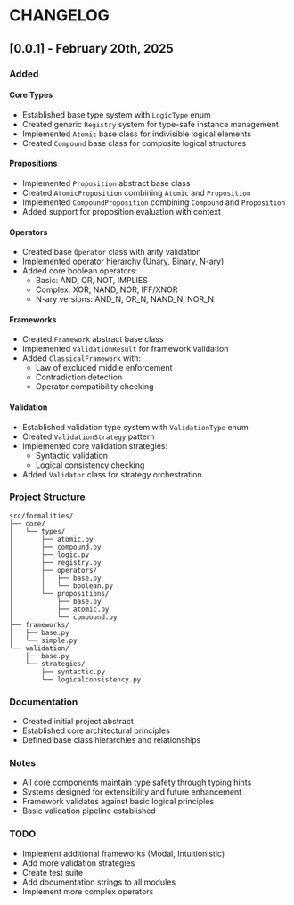 # CHANGELOG

## [0.0.1] - February 20th, 2025

### Added

#### Core Types
- Established base type system with `LogicType` enum
- Created generic `Registry` system for type-safe instance management
- Implemented `Atomic` base class for indivisible logical elements
- Created `Compound` base class for composite logical structures

#### Propositions
- Implemented `Proposition` abstract base class
- Created `AtomicProposition` combining `Atomic` and `Proposition`
- Implemented `CompoundProposition` combining `Compound` and `Proposition`
- Added support for proposition evaluation with context

#### Operators
- Created base `Operator` class with arity validation
- Implemented operator hierarchy (Unary, Binary, N-ary)
- Added core boolean operators:
  - Basic: AND, OR, NOT, IMPLIES
  - Complex: XOR, NAND, NOR, IFF/XNOR
  - N-ary versions: AND_N, OR_N, NAND_N, NOR_N

#### Frameworks
- Created `Framework` abstract base class
- Implemented `ValidationResult` for framework validation
- Added `ClassicalFramework` with:
  - Law of excluded middle enforcement
  - Contradiction detection
  - Operator compatibility checking

#### Validation
- Established validation type system with `ValidationType` enum
- Created `ValidationStrategy` pattern
- Implemented core validation strategies:
  - Syntactic validation
  - Logical consistency checking
- Added `Validator` class for strategy orchestration

### Project Structure
```
src/formalities/
├── core/
│   └── types/
│       ├── atomic.py
│       ├── compound.py
│       ├── logic.py
│       ├── registry.py
│       ├── operators/
│       │   ├── base.py
│       │   └── boolean.py
│       └── propositions/
│           ├── base.py
│           ├── atomic.py
│           └── compound.py
├── frameworks/
│   ├── base.py
│   └── simple.py
└── validation/
    ├── base.py
    └── strategies/
        ├── syntactic.py
        └── logicalconsistency.py
```

### Documentation
- Created initial project abstract
- Established core architectural principles
- Defined base class hierarchies and relationships

### Notes
- All core components maintain type safety through typing hints
- Systems designed for extensibility and future enhancement
- Framework validates against basic logical principles
- Basic validation pipeline established

### TODO
- Implement additional frameworks (Modal, Intuitionistic)
- Add more validation strategies
- Create test suite
- Add documentation strings to all modules
- Implement more complex operators

